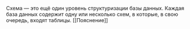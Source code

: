 Схема — это ещё один уровень структуризации базы данных. Каждая база данных содержит одну или несколько схем, в которые, в свою очередь, входят таблицы. [[Пояснение]] 